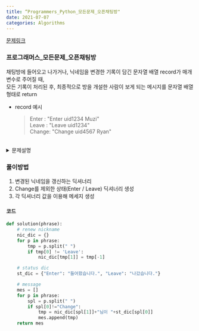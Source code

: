 ```yaml
---
title: “Programmers_Python_모든문제_오픈채팅방"
date: 2021-07-07
categories: Algorithms
---
```


[문제링크](https://programmers.co.kr/learn/courses/30/lessons/42888)


### 프로그래머스_모든문제_오픈채팅방

채팅방에 들어오고 나가거나, 닉네임을 변경한 기록이 담긴 문자열 배열 record가 매개변수로 주어질 때,<br> 
모든 기록이 처리된 후, 최종적으로 방을 개설한 사람이 보게 되는 메시지를 문자열 배열 형태로 return
<br>
- record 예시
  > Enter : "Enter uid1234 Muzi"<br> 
  > Leave : "Leave uid1234"<br> 
  > Change: "Change uid4567 Ryan"<br> 
<br> 
<details>
  <summary>문제설명</summary>

채팅방에 누군가 들어오면 다음 메시지가 출력된다.<br>
"[닉네임]님이 들어왔습니다."<br>
채팅방에서 누군가 나가면 다음 메시지가 출력된다.<br>
"[닉네임]님이 나갔습니다."<br>
 <br>
채팅방에서 닉네임을 변경하는 방법은 다음과 같이 두 가지이다.<br>
  > 채팅방을 나간 후, 새로운 닉네임으로 다시 들어간다.<br>
  > 채팅방에서 닉네임을 변경한다.<br>
 <br>
닉네임을 변경할 때는 기존에 채팅방에 출력되어 있던 메시지의 닉네임도 전부 변경된다.
 <br>
 <br>
- 제한조건 <br>
  채팅방에서 나간 유저가 닉네임을 변경하는 등 잘못 된 입력은 주어지지 않는다.

</details>

### 풀이방법

1. 변경된 닉네임을 갱신하는 딕셔너리
2. Change를 제외한 상태(Enter / Leave) 딕셔너리 생성
3. 각 딕셔너리 값을 이용해 메세지 생성 


#### 코드

```python
def solution(phrase):
    # renew nickname
    nic_dic = {}
    for p in phrase:
        tmp = p.split(" ")
        if tmp[0] != 'Leave':
            nic_dic[tmp[1]] = tmp[-1]

    # status dic
    st_dic = {"Enter": "들어왔습니다.", "Leave": "나갔습니다."}

    # message
    mes = []
    for p in phrase:
        spl = p.split(" ")
        if spl[0]!="Change":
            tmp = nic_dic[spl[1]]+"님이 "+st_dic[spl[0]]
            mes.append(tmp)
    return mes
```

